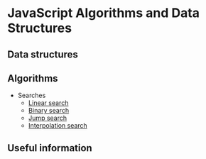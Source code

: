 # JavaScript Algorithms and Data Structures 

## Data structures

## Algorithms 

- Searches
    - [Linear search](https://github.com/htdhcvm/javascript-algorithms/tree/master/algorithms/linear-search) 
    - [Binary search](https://github.com/htdhcvm/javascript-algorithms/tree/master/algorithms/binary-search) 
    - [Jump search](https://github.com/htdhcvm/javascript-algorithms/tree/master/algorithms/binary-search) 
    - [Interpolation search](https://github.com/htdhcvm/javascript-algorithms/tree/master/algorithms/interpolation-search) 
    
## Useful information 

